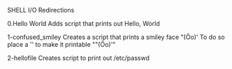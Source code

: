 SHELL I/O Redirections

0.Hello World
Adds script that prints out Hello, World

1-confused_smiley
Creates a script that prints a smiley face "(Ôo)'
To do so place a '\' to make it printable "\"(Ôo)'"

2-hellofile
Creates script to print out /etc/passwd
